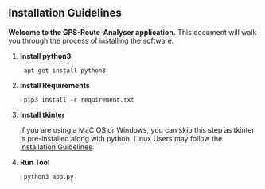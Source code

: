 ## Installation Guidelines
**Welcome to the GPS-Route-Analyser application.** This document will walk you through the process of installing the software.

1. **Install python3**
    
        apt-get install python3

2. **Install Requirements**
        
        pip3 install -r requirement.txt

3. **Install tkinter**

    If you are using a MaC OS or Windows, you can skip this step as tkinter is pre-installed along with python. Linux Users may follow the [Installation Guidelines](https://altanalyze.readthedocs.io/en/latest/StandAloneDependencies/#:~:text=Install%20Tkinter%3A%20apt%2Dget%20install,apt%2Dget%20install%20python%2Dmatplotlib).

4. **Run Tool** 
        
        python3 app.py
